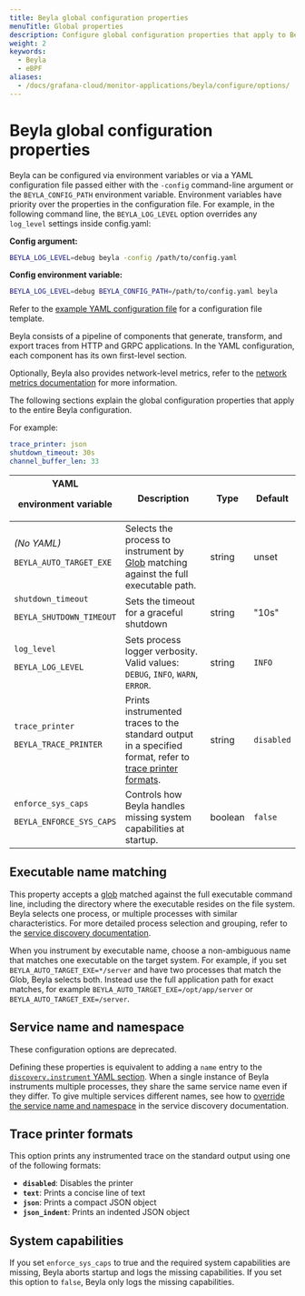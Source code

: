 ```yaml
---
title: Beyla global configuration properties
menuTitle: Global properties
description: Configure global configuration properties that apply to Beyla core.
weight: 2
keywords:
  - Beyla
  - eBPF
aliases:
  - /docs/grafana-cloud/monitor-applications/beyla/configure/options/
---
```


<!-- vale Grafana.Paragraphs = NO -->

# Beyla global configuration properties

Beyla can be configured via environment variables or via a YAML configuration file passed either with the `-config` command-line argument or the `BEYLA_CONFIG_PATH` environment variable.
Environment variables have priority over the properties in the configuration file.
For example, in the following command line, the `BEYLA_LOG_LEVEL` option overrides any `log_level` settings inside config.yaml:

**Config argument:**

```sh
BEYLA_LOG_LEVEL=debug beyla -config /path/to/config.yaml
```

**Config environment variable:**

```sh
BEYLA_LOG_LEVEL=debug BEYLA_CONFIG_PATH=/path/to/config.yaml beyla
```

Refer to the [example YAML configuration file](../example/) for a configuration file template.

Beyla consists of a pipeline of components that generate, transform, and export traces from HTTP and GRPC applications.
In the YAML configuration, each component has its own first-level section.

Optionally, Beyla also provides network-level metrics, refer to the [network metrics documentation](../../network/) for more information.

The following sections explain the global configuration properties that apply to the entire Beyla configuration.

For example:

```yaml
trace_printer: json
shutdown_timeout: 30s
channel_buffer_len: 33
```

| YAML<p>environment variable</p>                   | Description                                                                                                                                | Type    | Default    |
| ------------------------------------------------- | ------------------------------------------------------------------------------------------------------------------------------------------ | ------- | ---------- |
| _(No YAML)_<p>`BEYLA_AUTO_TARGET_EXE`</p>         | Selects the process to instrument by [Glob](<https://en.wikipedia.org/wiki/Glob_(programming)>) matching against the full executable path. | string  | unset      |
| `shutdown_timeout`<p>`BEYLA_SHUTDOWN_TIMEOUT`</p> | Sets the timeout for a graceful shutdown                                                                                                   | string  | "10s"      |
| `log_level`<p>`BEYLA_LOG_LEVEL`</p>               | Sets process logger verbosity. Valid values: `DEBUG`, `INFO`, `WARN`, `ERROR`.                                                             | string  | `INFO`     |
| `trace_printer`<p>`BEYLA_TRACE_PRINTER`</p>       | Prints instrumented traces to the standard output in a specified format, refer to [trace printer formats](#trace-printer-formats).         | string  | `disabled` |
| `enforce_sys_caps`<p>`BEYLA_ENFORCE_SYS_CAPS`</p> | Controls how Beyla handles missing system capabilities at startup.                                                                         | boolean | `false`    |

## Executable name matching

This property accepts a [glob](<https://en.wikipedia.org/wiki/Glob_(programming)>) matched against the full executable command line, including the directory where the executable resides on the file system.
Beyla selects one process, or multiple processes with similar characteristics.
For more detailed process selection and grouping, refer to the [service discovery documentation](../service-discovery/).

When you instrument by executable name, choose a non-ambiguous name that matches one executable on the target system.
For example, if you set `BEYLA_AUTO_TARGET_EXE=*/server` and have two processes that match the Glob, Beyla selects both.
Instead use the full application path for exact matches, for example `BEYLA_AUTO_TARGET_EXE=/opt/app/server` or `BEYLA_AUTO_TARGET_EXE=/server`.

## Service name and namespace

These configuration options are deprecated.

Defining these properties is equivalent to adding a `name` entry to the [`discovery.instrument` YAML section](../service-discovery/).
When a single instance of Beyla instruments multiple processes, they share the same service name even if they differ.
To give multiple services different names, see how to [override the service name and namespace](../service-discovery/) in the service discovery documentation.

## Trace printer formats

This option prints any instrumented trace on the standard output using one of the following formats:

- **`disabled`**: Disables the printer
- **`text`**: Prints a concise line of text
- **`json`**: Prints a compact JSON object
- **`json_indent`**: Prints an indented JSON object

## System capabilities

If you set `enforce_sys_caps` to true and the required system capabilities are missing, Beyla aborts startup and logs the missing capabilities.
If you set this option to `false`, Beyla only logs the missing capabilities.
